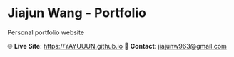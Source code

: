 # Jiajun Wang - Portfolio
Personal portfolio website

🌐 **Live Site**: https://YAYUUUN.github.io
📧 **Contact**: jiajunw963@gmail.com
